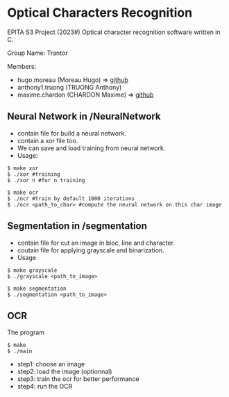 # Optical Characters Recognition

EPITA S3 Project (2023#)
Optical character recognition software written in C.

Group Name: Trantor

Members:

- hugo.moreau (Moreau Hugo) => [github](https://github.com/iRyukizo)
- anthony1.truong (TRUONG Anthony)
- maxime.chardon (CHARDON Maxime) => [github](https://github.com/)

## Neural Network in /NeuralNetwork
- contain file for build a neural network.
- contain a xor file too.
- We can save and load training from neural network.
- Usage:
```
$ make xor
$ ./xor #training
$ ./xor n #for n training

$ make ocr
$ ./ocr #train by default 1000 iterations
$ ./ocr <path_to_char> #compute the neural network on this char image
```

## Segmentation in /segmentation
- contain file for cut an image in bloc, line and character.
- coutain file for applying grayscale and binarization.
- Usage
```
$ make grayscale
$ ./grayscale <path_to_image>

$ make segmentation
$ ./segmentation <path_to_image>
```

## OCR
The program

```
$ make
$ ./main
```

- step1: choose an image
- step2: load the image (optionnal)
- step3: train the ocr for better performance
- step4: run the OCR
